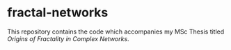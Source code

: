 # fractal-networks
This repository contains the code which accompanies my MSc Thesis titled *Origins of Fractality in Complex Networks*.
